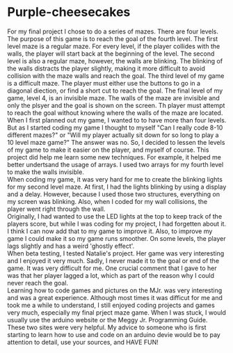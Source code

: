 # Purple-cheesecakes

  For my final project I chose to do a series of mazes. There are four levels.  The purpose of this game is to reach the goal of the fourth level. The first level maze is a regular maze.  For every level, if the player collides with the walls, the player will start back at the beginning of the level. The second level is also a regular maze, however, the walls are blinking.  The blinking of the walls distracts the player slightly, making it more difficult to avoid collision with the maze walls and reach the goal.  The third level of my game is a difficult maze.  The player must either use the buttons to go in a diagonal diection, or find a short cut to reach the goal.  The final level of my game, level 4, is an invisible maze.  The walls of the maze are invisible and only the plsyer and the goal is shown on the screen.  Th player must attempt to reach the goal without knowing where the walls of the maze are located.  
  When I first planned out my game, I wanted to to have more than four levels.  But as I started coding my game I thought to myself "Can I really code 8-10 different mazes?" or "Will my player actually sit down for so long to play a 10 level maze game?" The answer was no.  So, I decided to lessen the levels of my game to make it easier on the player, and myself of course.  This project did help me learn some new techniques.  For example, it helped me better undertsand the usage of arrays.  I used two arrays for my fourth level to make the walls invisible.  
  When coding my game, it was very hard for me to create the blinking lights for my second level maze.  At first, I had the lights blinking by using a display and a delay.  However, because I used those two structures, everything on my screen was blinking.  Also, when I coded for my wall collisions, the player went right through the wall.  
  Originally, I had wanted to use the LED lights at the top to keep track of the players score, but while I was coding for my project, I had forgetten about it.  I think I can now add that to my game to improve it.  Also, to improve my game I could make it so my game runs smoother.  On some levels, the player lags slightly and has a weird 'ghostly effect'.  
  When beta testing, I tested Natalie's project.  Her game was very interesting and I enjoyed it very much.  Sadly, I never made it to the goal or end of the game.  It was very difficult for me.  One crucial comment that I gave to her was that her player lagged a lot, which as part of the reason why I could never reach the goal.  
  Learning how to code games and pictures on the MJr. was very interesting and was a great experience.  Although most times it was difficut for me and took me a while to understand, I still enjoyed coding projects and games very much, especially my final prject maze game.  When I was stuck, I would usually use the arduino website or the Meggy Jr. Programming Guide.  These two sites were very helpful. My advice to someone who is first starting to learn how to use and code on an arduino devie would be to pay attention to detail, use your sources, and HAVE FUN!
